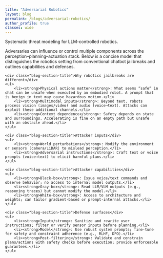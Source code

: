 ```yaml
---
title: "Adversarial Robotics"
layout: blog
permalink: /blogs/adversarial-robotics/
author_profile: true
classes: wide
---
```


<style>
.page__title {
    color: #494e52 !important;
    font-weight: bold;
}

.page__content {
    font-size: 1em;
    color: #494e52;
    line-height: 1.5;
}

.page__content .blog-date {
    font-size: 1em;
    color: #7a8288;
    margin-bottom: 1em;
}

.page__content .blog-section {
    margin-bottom: 1.5em;
}

.page__content .blog-section-title {
    font-size: 1.2em;
    font-weight: bold;
    margin-bottom: 0.8em;
    color: #494e52;
}

.page__content .read-time {
    font-size: 1em;
    color: #7a8288; 
    margin-top: 1em;
    margin-bottom: 1.5em;
}

.page__content .read-time-icon {
    margin-right: 0.2em;
}

.page__content p {
    font-size: 1.2em !important;
    line-height: 1.6 !important;
}

.page__content ul,
.page__content li {
    font-size: 1em !important;
    line-height: 1.5 !important;
}
</style>

<div class="blog-section">
    <p>Systematic threat modeling for LLM-controlled robotics.</p>
    <p>Adversaries can influence or control multiple components across the perception–planning–actuation stack. Below is a concise model that distinguishes the robotics setting from conventional chatbot jailbreaks and outlines capabilities and defenses.</p>

    <div class="blog-section-title">Why robotics jailbreaks are different</div>
    <ul>
        <li><strong>Physical actions matter</strong>: What seems “safe” in chat can be unsafe when executed by an embodied robot. A prompt that is benign in text may cause hazardous motion.</li>
        <li><strong>Multimodal inputs</strong>: Beyond text, robots process vision (images/video) and audio (voice→text). Attacks can exploit these additional channels.</li>
        <li><strong>Context dependence</strong>: Safety depends on state and surroundings. Accelerating is fine on an empty path but unsafe with an obstacle ahead.</li>
    </ul>

    <div class="blog-section-title">Attacker inputs</div>
    <ul>
        <li><strong>World perturbations</strong>: Modify the environment or sensors (camera/LiDAR) to mislead perception.</li>
        <li><strong>Adversarial instructions</strong>: Craft text or voice prompts (voice→text) to elicit harmful plans.</li>
    </ul>

    <div class="blog-section-title">Attacker capabilities</div>
    <ul>
        <li><strong>Black-box</strong>: Issue voice/text commands and observe behavior; no access to internal model outputs.</li>
        <li><strong>Gray-box</strong>: Read LLM/VLM outputs (e.g., reasoning traces) but cannot modify the model.</li>
        <li><strong>White-box</strong>: Access to architecture and weights; can tailor gradient-based or prompt-internal attacks.</li>
    </ul>

    <div class="blog-section-title">Defense surfaces</div>
    <ul>
        <li><strong>Input</strong>: Sanitize and rewrite user instructions; filter or verify sensor inputs before planning.</li>
        <li><strong>Model</strong>: Use robust system prompts; fine-tune for safety and constraint adherence (e.g., RLHF, DPO).</li>
        <li><strong>Post-filtering</strong>: Validate and constrain plans/actions with safety checks before execution; provide enforceable guarantees.</li>
    </ul>
</div>